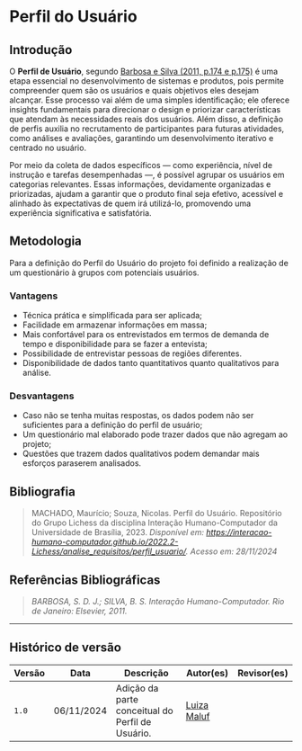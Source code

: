 # __Perfil do Usuário__

## __Introdução__

O __Perfil de Usuário__, segundo [Barbosa e Silva (2011, p.174 e p.175)](referencias/perfilUsuario01.png) é uma etapa essencial no desenvolvimento de sistemas e produtos, pois permite compreender quem são os usuários e quais objetivos eles desejam alcançar. Esse processo vai além de uma simples identificação; ele oferece insights fundamentais para direcionar o design e priorizar características que atendam às necessidades reais dos usuários. Além disso, a definição de perfis auxilia no recrutamento de participantes para futuras atividades, como análises e avaliações, garantindo um desenvolvimento iterativo e centrado no usuário.

Por meio da coleta de dados específicos — como experiência, nível de instrução e tarefas desempenhadas —, é possível agrupar os usuários em categorias relevantes. Essas informações, devidamente organizadas e priorizadas, ajudam a garantir que o produto final seja efetivo, acessível e alinhado às expectativas de quem irá utilizá-lo, promovendo uma experiência significativa e satisfatória.

## __Metodologia__

Para a definição do Perfil do Usuário do projeto foi definido a realização de um questionário à grupos com potenciais usuários.

### __Vantagens__

- Técnica prática e simplificada para ser aplicada;
- Facilidade em armazenar informações em massa;
- Mais confortável para os entrevistados em termos de demanda de tempo e disponibilidade para se fazer a entevista;
- Possibilidade de entrevistar pessoas de regiões diferentes.
- Disponibilidade de dados tanto quantitativos quanto qualitativos para análise.

### __Desvantagens__

- Caso não se tenha muitas respostas, os dados podem não ser suficientes para a definição do perfil de usuário;
- Um questionário mal elaborado pode trazer dados que não agregam ao projeto;
- Questões que trazem dados qualitativos podem demandar mais esforços paraserem analisados.

## __Bibliografia__

> MACHADO, Maurício; Souza, Nicolas. Perfil do Usuário. Repositório do Grupo Lichess da disciplina Interação Humano-Computador da Universidade de Brasília, 2023. _Disponível em: <https://interacao-humano-computador.github.io/2022.2-Lichess/analise_requisitos/perfil_usuario/>. Acesso em: 28/11/2024_

## __Referências Bibliográficas__

> _BARBOSA, S. D. J.; SILVA, B. S. Interação Humano-Computador. Rio de Janeiro: Elsevier, 2011._


---
## __Histórico de versão__

| Versão |    Data    |      Descrição      |             Autor(es)                        |Revisor(es)|
|--------|------------|---------------------|----------------------------------------------|---------|
| `1.0`  | 06/11/2024 | Adição da parte conceitual do Perfil de Usuário. | [Luiza Maluf](https://github.com/LuizaMaluf)||
